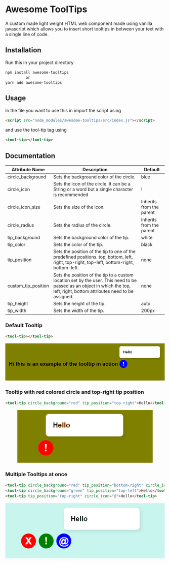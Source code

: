 # Awesome ToolTips

A custom made light weight HTML web component made using vanilla javascript which allows you to insert short tooltips in between your text with a single line of code.

## Installation
Run this in your project directory
```Bison
npm install awesome-tooltips
         or
yarn add awesome-tooltips
```
## Usage
In the file you want to use this in import the script using
```html
<script src="node_modules/awesome-tooltips/src/index.js"></script>
```
and use the tool-tip tag using
```html
<tool-tip></tool-tip>
```
## Documentation
| Attribute Name | Description | Default |
|-|-|-|
| circle_background | Sets the background color of the circle. | blue |
| circle_icon | Sets the icon of the circle. It can be a String or a word but a single character is recommended | ! |
| circle_icon_size | Sets the size of the icon. | Inherits from the parent |
| circle_radius | Sets the radius of the circle. | Inherits from the parent |
| tip_background | Sets the background color of the  tip. | white |
| tip_color | Sets the color of the tip. | black |
| tip_position | Sets the position of the tip to one of the predefined positions. top, bottom, left, right, top-right, top-left, bottom-right, bottom-left. | none |
| custom_tip_position | Sets the position of the tip to a custom location set by the user. This need to be passed as an object in which the top, left, right, bottom attributes need to be assigned. | none |
| tip_height | Sets the height of the tip. | auto |
| tip_width | Sets the width of the tip. | 200px |

### Default Tooltip
```html
<tool-tip></tool-tip>
```
<p align="center">
  <img src="./images/default.png" />  
</p>

### Tooltip with red colored circle and top-right tip position
```html
<tool-tip circle_background="red" tip_position="top-right">Hello</tool-tip>
```
<p align="center">
  <img src="./images/red_top-right.png"/>  
</p> 

### Multiple Tooltips at once
```html
<tool-tip circle_background="red" tip_position="bottom-right" circle_icon="X">Hello</tool-tip>
<tool-tip circle_background="green" tip_position="top-left">Hello</tool-tip>
<tool-tip tip_position="top-right" circle_icon="@">Hello</tool-tip>
```
<p align="center">
  <img src="./images/multiple_images.png"/>  
</p> 
